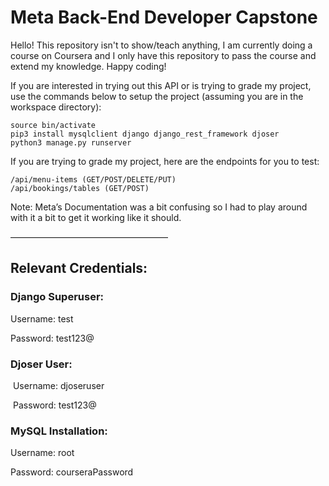 # Meta Back-End Developer Capstone

Hello! This repository isn't to show/teach anything, I am currently doing a course on Coursera and I only have this repository to pass the course and extend my knowledge. Happy coding!

If you are interested in trying out this API or is trying to grade my project, use the 
commands below to setup the project (assuming you are in the workspace directory):

```
source bin/activate
pip3 install mysqlclient django django_rest_framework djoser
python3 manage.py runserver
```

If you are trying to grade my project, here are the endpoints for you to test:

```
/api/menu-items (GET/POST/DELETE/PUT)
/api/bookings/tables (GET/POST)
```

Note: Meta’s Documentation was a bit confusing so I had to play around with it a 
bit to get it working like it should.  

——————————————————

## Relevant Credentials:  

### Django Superuser: 
Username: test 

Password: test123@

### Djoser User:
 Username: djoseruser
 
 Password: test123@  

### MySQL Installation: 
Username: root 

Password: courseraPassword
